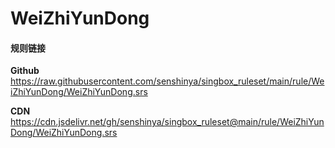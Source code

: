 # WeiZhiYunDong

#### 规则链接

**Github**
https://raw.githubusercontent.com/senshinya/singbox_ruleset/main/rule/WeiZhiYunDong/WeiZhiYunDong.srs

**CDN**
https://cdn.jsdelivr.net/gh/senshinya/singbox_ruleset@main/rule/WeiZhiYunDong/WeiZhiYunDong.srs